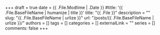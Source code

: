 +++ 
draft = true
date = {{ .File.Modtime | .Date }}
#title: '{{ .File.BaseFileName | humanize | title }}'
title: "{{ .File }}"
description = ""
slug: "{{ .File.BaseFileName | urlize }}"
url: "/posts/{{ .File.BaseFileName | urlize }}/"
authors = []
tags = []
categories = []
externalLink = ""
series = []
comments: false
+++
